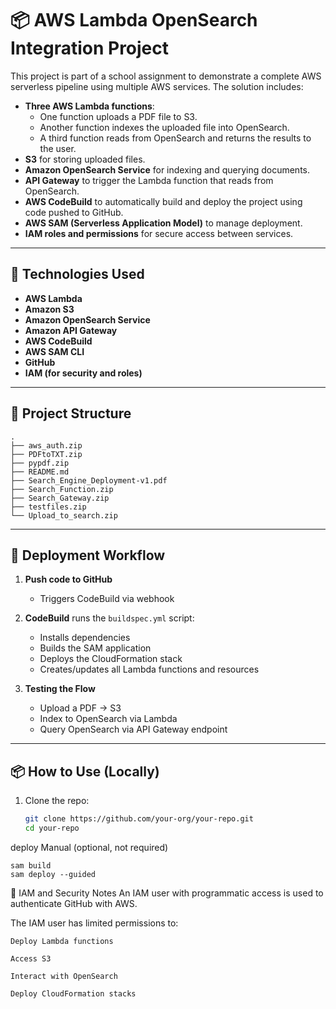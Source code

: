 # 📦 AWS Lambda OpenSearch Integration Project

This project is part of a school assignment to demonstrate a complete AWS serverless pipeline using multiple AWS services. The solution includes:

- **Three AWS Lambda functions**:
  - One function uploads a PDF file to S3.
  - Another function indexes the uploaded file into OpenSearch.
  - A third function reads from OpenSearch and returns the results to the user.
- **S3** for storing uploaded files.
- **Amazon OpenSearch Service** for indexing and querying documents.
- **API Gateway** to trigger the Lambda function that reads from OpenSearch.
- **AWS CodeBuild** to automatically build and deploy the project using code pushed to GitHub.
- **AWS SAM (Serverless Application Model)** to manage deployment.
- **IAM roles and permissions** for secure access between services.

---

## 🔧 Technologies Used

- **AWS Lambda**
- **Amazon S3**
- **Amazon OpenSearch Service**
- **Amazon API Gateway**
- **AWS CodeBuild**
- **AWS SAM CLI**
- **GitHub**
- **IAM (for security and roles)**

---

## 📁 Project Structure
```
.
├── aws_auth.zip
├── PDFtoTXT.zip
├── pypdf.zip
├── README.md
├── Search_Engine_Deployment-v1.pdf
├── Search_Function.zip
├── Search_Gateway.zip
├── testfiles.zip
└── Upload_to_search.zip
```
---

## 🚀 Deployment Workflow

1. **Push code to GitHub**
   - Triggers CodeBuild via webhook

2. **CodeBuild** runs the `buildspec.yml` script:
   - Installs dependencies
   - Builds the SAM application
   - Deploys the CloudFormation stack
   - Creates/updates all Lambda functions and resources

3. **Testing the Flow**
   - Upload a PDF → S3
   - Index to OpenSearch via Lambda
   - Query OpenSearch via API Gateway endpoint

---

## 📦 How to Use (Locally)

1. Clone the repo:
   ```bash
   git clone https://github.com/your-org/your-repo.git
   cd your-repo

deploy Manual (optional, not required)
```
sam build
sam deploy --guided
```

🔐 IAM and Security Notes
An IAM user with programmatic access is used to authenticate GitHub with AWS.

The IAM user has limited permissions to:

```
Deploy Lambda functions

Access S3

Interact with OpenSearch

Deploy CloudFormation stacks

```
